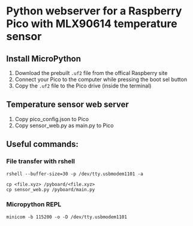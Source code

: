 # Python webserver for a Raspberry Pico with MLX90614 temperature sensor

## Install MicroPython

1. Download the prebuilt `.uf2` file from the offical Raspberry site
2. Connect your Pico to the computer while pressing the boot sel button
3. Copy the `.uf2` file to the Pico drive (inside the terminal)

## Temperature sensor web server

1. Copy pico_config.json to Pico
2. Copy sensor_web.py as main.py to Pico

## Useful commands:

### File transfer with rshell

```
rshell --buffer-size=30 -p /dev/tty.usbmodem1101 -a
```

```
cp <file.xyz> /pyboard/<file.xyz>
cp sensor_web.py /pyboard/main.py
```

### Micropython REPL

```
minicom -b 115200 -o -D /dev/tty.usbmodem1101
```
